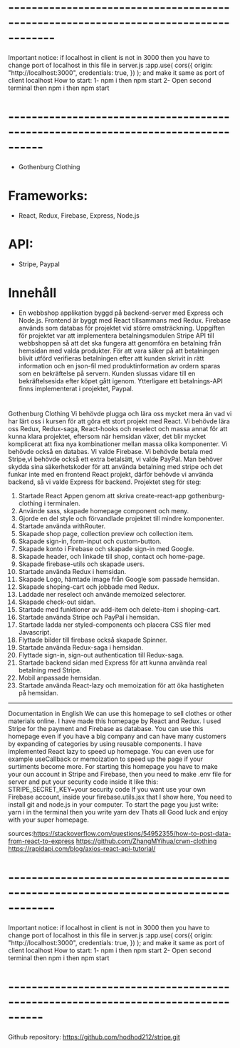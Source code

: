 # ------------------------------------------------------------------------------------

Important notice: if localhost in client is not in 3000 then you have to change port of localhost in this file in server.js :app.use(
cors({
origin: "http://localhost:3000",
credentials: true,
})
);
and make it same as port of client localhost
How to start:
1- npm i then npm start
2- Open second terminal then npm i then npm start

# ----------------------------------------------------------------------------------

- Gothenburg Clothing

# Frameworks:

- React, Redux, Firebase, Express, Node.js

# API:

- Stripe, Paypal

# Innehåll

- En webbshop applikation byggd på backend-server med Express och Node.js. Frontend är byggt med React tillsammans med Redux. Firebase används som databas för projektet vid större omsträckning. Uppgiften för projektet var att implementera betalningsmodulen Stripe API till webbshoppen så att det ska fungera att genomföra en betalning från hemsidan med valda produkter. För att vara säker på att betalningen blivit utförd verifieras betalningen efter att kunden skrivit in rätt information och en json-fil med produktinformation av ordern sparas som en bekräftelse på servern. Kunden slussas vidare till en bekräftelsesida efter köpet gått igenom. Ytterligare ett betalnings-API finns implementerat i projektet, Paypal.

#

Gothenburg Clothing
Vi behövde plugga och lära oss mycket mera än vad vi har lärt oss i kursen för att göra ett stort projekt med React. Vi behövde lära oss Redux, Redux-saga, React-hooks och reselect och massa annat för att kunna klara projektet, eftersom när hemsidan växer, det blir mycket komplicerat att fixa nya kombinationer mellan massa olika komponenter. Vi behövde också en databas. Vi valde Firebase. Vi behövde betala med Stripe,vi behövde också ett extra betalsätt, vi valde PayPal. Man behöver skydda sina säkerhetskoder för att använda betalning med stripe och det funkar inte med en frontend React projekt, därför behövde vi använda backend, så vi valde Express för backend.
Projektet steg för steg:

1.  Startade React Appen genom att skriva create-react-app gothenburg-clothing i terminalen.
2.  Använde sass, skapade homepage component och meny.
3.  Gjorde en del style och förvandlade projektet till mindre komponenter.
4.  Startade använda withRouter.
5.  Skapade shop page, collection preview och collection item.
6.  Skapade sign-in, form-input och custom-button.
7.  Skapade konto i Firebase och skapade sign-in med Google.
8.  Skapade header, och linkade till shop, contact och home-page.
9.  Skapade firebase-utils och skapade users.
10. Startade använda Redux i hemsidan.
11. Skapade Logo, hämtade image från Google som passade hemsidan.
12. Skapade shoping-cart och jobbade med Redux.
13. Laddade ner reselect och använde memoized selectorer.
14. Skapade check-out sidan.
15. Startade med funktioner av add-item och delete-item i shoping-cart.
16. Startade använda Stripe och PayPal i hemsidan.
17. Startade ladda ner styled-components och placera CSS filer med Javascript.
18. Flyttade bilder till firebase också skapade Spinner.
19. Startade använda Redux-saga i hemsidan.
20. Flyttade sign-in, sign-out authentication till Redux-saga.
21. Startade backend sidan med Express för att kunna använda real betalning med Stripe.
22. Mobil anpassade hemsidan.
23. Startade använda React-lazy och memoization för att öka hastigheten på hemsidan.

---

Documentation in English
We can use this homepage to sell clothes or other materials online.
I have made this homepage by React and Redux. I used Stripe for the payment and Firebase as database. You can use this homepage even if you have a big company and can have many customers by expanding of categories by using reusable components. I have implemented React lazy to speed up homepage. You can even use for example useCallback or memoization to speed up the page if your surtiments become more.
For starting this homepage you have to make your oun account in Stripe and Firebase, then you need to make .env file for server and put your security code inside it like this: STRIPE_SECRET_KEY=your security code
If you want use your own Firebase account, inside your firebase.utils.jsx that I show here,
You need to install git and node.js in your computer.
To start the page you just write: yarn i in the terminal then you write yarn dev
Thats all
Good luck and enjoy with your super homepage.

sources:https://stackoverflow.com/questions/54952355/how-to-post-data-from-react-to-express
https://github.com/ZhangMYihua/crwn-clothing
https://rapidapi.com/blog/axios-react-api-tutorial/

# ------------------------------------------------------------------------------------

Important notice: if localhost in client is not in 3000 then you have to change port of localhost in this file in server.js :app.use(
cors({
origin: "http://localhost:3000",
credentials: true,
})
);
and make it same as port of client localhost
How to start:
1- npm i then npm start
2- Open second terminal then npm i then npm start

# ----------------------------------------------------------------------------------

Github repository: https://github.com/hodhod212/stripe.git
